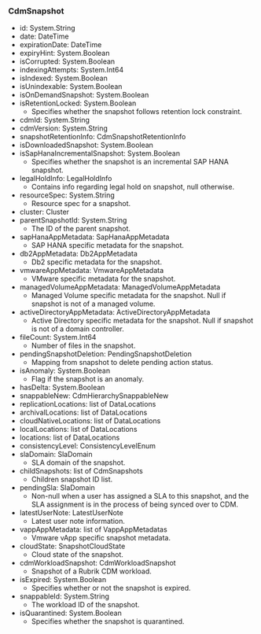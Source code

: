 ### CdmSnapshot
- id: System.String
- date: DateTime
- expirationDate: DateTime
- expiryHint: System.Boolean
- isCorrupted: System.Boolean
- indexingAttempts: System.Int64
- isIndexed: System.Boolean
- isUnindexable: System.Boolean
- isOnDemandSnapshot: System.Boolean
- isRetentionLocked: System.Boolean
  - Specifies whether the snapshot follows retention lock constraint.
- cdmId: System.String
- cdmVersion: System.String
- snapshotRetentionInfo: CdmSnapshotRetentionInfo
- isDownloadedSnapshot: System.Boolean
- isSapHanaIncrementalSnapshot: System.Boolean
  - Specifies whether the snapshot is an incremental SAP HANA snapshot.
- legalHoldInfo: LegalHoldInfo
  - Contains info regarding legal hold on snapshot, null otherwise.
- resourceSpec: System.String
  - Resource spec for a snapshot.
- cluster: Cluster
- parentSnapshotId: System.String
  - The ID of the parent snapshot.
- sapHanaAppMetadata: SapHanaAppMetadata
  - SAP HANA specific metadata for the snapshot.
- db2AppMetadata: Db2AppMetadata
  - Db2 specific metadata for the snapshot.
- vmwareAppMetadata: VmwareAppMetadata
  - VMware specific metadata for the snapshot.
- managedVolumeAppMetadata: ManagedVolumeAppMetadata
  - Managed Volume specific metadata for the snapshot. Null if snapshot is not of a managed volume.
- activeDirectoryAppMetadata: ActiveDirectoryAppMetadata
  - Active Directory specific metadata for the snapshot. Null if snapshot is not of a domain controller.
- fileCount: System.Int64
  - Number of files in the snapshot.
- pendingSnapshotDeletion: PendingSnapshotDeletion
  - Mapping from snapshot to delete pending action status.
- isAnomaly: System.Boolean
  - Flag if the snapshot is an anomaly.
- hasDelta: System.Boolean
- snappableNew: CdmHierarchySnappableNew
- replicationLocations: list of DataLocations
- archivalLocations: list of DataLocations
- cloudNativeLocations: list of DataLocations
- localLocations: list of DataLocations
- locations: list of DataLocations
- consistencyLevel: ConsistencyLevelEnum
- slaDomain: SlaDomain
  - SLA domain of the snapshot.
- childSnapshots: list of CdmSnapshots
  - Children snapshot ID list.
- pendingSla: SlaDomain
  - Non-null when a user has assigned a SLA to this snapshot, and the SLA assignment is in the process of being synced over to CDM.
- latestUserNote: LatestUserNote
  - Latest user note information.
- vappAppMetadata: list of VappAppMetadatas
  - Vmware vApp specific snapshot metadata.
- cloudState: SnapshotCloudState
  - Cloud state of the snapshot.
- cdmWorkloadSnapshot: CdmWorkloadSnapshot
  - Snapshot of a Rubrik CDM workload.
- isExpired: System.Boolean
  - Specifies whether or not the snapshot is expired.
- snappableId: System.String
  - The workload ID of the snapshot.
- isQuarantined: System.Boolean
  - Specifies whether the snapshot is quarantined.
